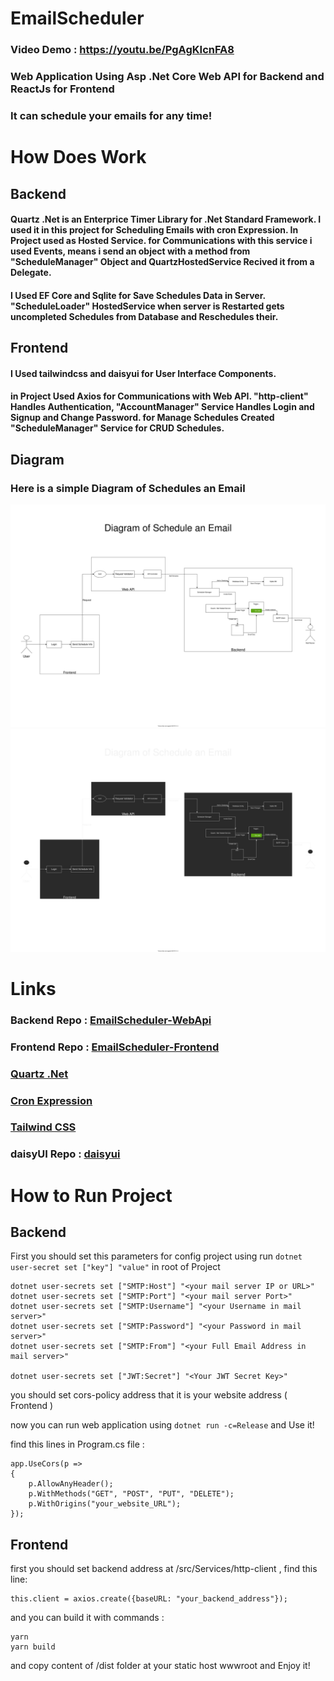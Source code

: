 # EmailScheduler

### Video Demo : https://youtu.be/PgAgKIcnFA8

### Web Application Using Asp .Net Core Web API for Backend and ReactJs for Frontend
### It can schedule your emails for any time!

# How Does Work



## Backend

#### Quartz .Net is an Enterprice Timer Library for .Net Standard Framework. I used it in this project for Scheduling Emails with cron Expression. In Project used as Hosted Service. for Communications with this service i used Events, means i send an object with a method from "ScheduleManager" Object and QuartzHostedService Recived it from a Delegate.
#### I Used EF Core and Sqlite for Save Schedules Data in Server. "ScheduleLoader" HostedService when server is Restarted gets uncompleted Schedules from Database and Reschedules their.

## Frontend
#### I Used tailwindcss and daisyui for User Interface Components.
#### in Project Used Axios for Communications with Web API. "http-client" Handles Authentication, "AccountManager" Service Handles Login and Signup and Change Password. for Manage Schedules Created "ScheduleManager" Service for CRUD Schedules.


## Diagram
### Here is a simple Diagram of Schedules an Email
![GitHub Light](/docs/schedule_diagram_light.svg#gh-light-mode-only)
![GitHub Dark](/docs/schedule_diagram_dark.svg#gh-dark-mode-only)


# Links
### Backend Repo : [EmailScheduler-WebApi](https://github.com/javidizadi/EmailScheduler-WebApi)
### Frontend Repo : [EmailScheduler-Frontend](https://github.com/javidizadi/EmailScheduler-Frontend)
### [Quartz .Net](https://www.quartz-scheduler.net)
### [Cron Expression](https://docs.oracle.com/cd/E12058_01/doc/doc.1014/e12030/cron_expressions.htm)
### [Tailwind CSS](https://tailwindcss.com)
### daisyUI Repo : [daisyui](https://github.com/saadeghi/daisyui)


# How to Run Project

## Backend
First you should set this parameters for config project using run `dotnet user-secret set ["key"] "value"` in root of Project
```
dotnet user-secrets set ["SMTP:Host"] "<your mail server IP or URL>"
dotnet user-secrets set ["SMTP:Port"] "<your mail server Port>"
dotnet user-secrets set ["SMTP:Username"] "<your Username in mail server>"
dotnet user-secrets set ["SMTP:Password"] "<your Password in mail server>"
dotnet user-secrets set ["SMTP:From"] "<your Full Email Address in mail server>"

dotnet user-secrets set ["JWT:Secret"] "<Your JWT Secret Key>"

```
you should set cors-policy address that it is your website address ( Frontend ) 


now you can run web application using `dotnet run -c=Release` and Use it!

find this lines in Program.cs file : 
```
app.UseCors(p =>
{
    p.AllowAnyHeader();
    p.WithMethods("GET", "POST", "PUT", "DELETE");
    p.WithOrigins("your_website_URL");
});

```

## Frontend
first you should set backend address at /src/Services/http-client , find this line:
```
this.client = axios.create({baseURL: "your_backend_address"});
```
and you can build it with commands :
```
yarn
yarn build
```
and copy content of /dist folder at your static host wwwroot and Enjoy it!
